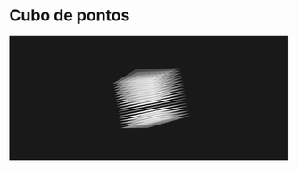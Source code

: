 <h1> Cubo de pontos </h1>
<img style="" src="https://github.com/scbCode/threeJS_Cubo3dPontos/blob/master/relative/screenshot/01.jpg">
